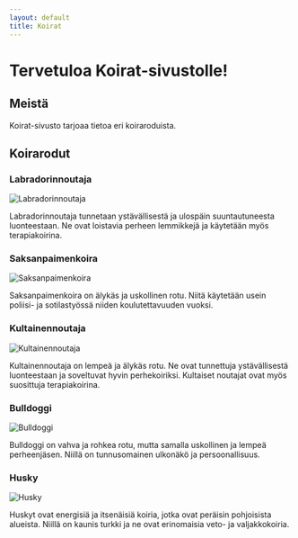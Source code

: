 ```yaml
---
layout: default
title: Koirat
---
```


<link rel="stylesheet" type="text/css" href="styles.css">

# Tervetuloa Koirat-sivustolle!

## Meistä

Koirat-sivusto tarjoaa tietoa eri koiraroduista.

## Koirarodut

### Labradorinnoutaja

![Labradorinnoutaja](https://c.pxhere.com/photos/76/e8/dog_labrador_portrait_light_brown-873758.jpg!d)

Labradorinnoutaja tunnetaan ystävällisestä ja ulospäin suuntautuneesta luonteestaan. Ne ovat loistavia perheen lemmikkejä ja käytetään myös terapiakoirina.

### Saksanpaimenkoira

![Saksanpaimenkoira](https://c.pxhere.com/photos/5a/a4/dog_german_shepherd_animal_meadow_grass_coat_paw_ears-678301.jpg!d)

Saksanpaimenkoira on älykäs ja uskollinen rotu. Niitä käytetään usein poliisi- ja sotilastyössä niiden koulutettavuuden vuoksi.

### Kultainennoutaja

![Kultainennoutaja](https://www.lemmikille.com/rotuesittely/kultainennoutaja.jpg)

Kultainennoutaja on lempeä ja älykäs rotu. Ne ovat tunnettuja ystävällisestä luonteestaan ja soveltuvat hyvin perhekoiriksi. Kultaiset noutajat ovat myös suosittuja terapiakoirina.

### Bulldoggi

![Bulldoggi](https://images.cdn.yle.fi/image/upload/f_auto,fl_progressive/fl_keep_iptc/q_88/w_3264,h_3264,c_crop,x_847,y_0/w_700/v1643649066/39-90885961f817e6b9d39.jpg)


Bulldoggi on vahva ja rohkea rotu, mutta samalla uskollinen ja lempeä perheenjäsen. Niillä on tunnusomainen ulkonäkö ja persoonallisuus.

### Husky

![Husky](https://www.dailypaws.com/thmb/B6yWhzGpQZsg3kxMzLn-hvGIF7M=/1500x0/filters:no_upscale():max_bytes(150000):strip_icc()/siberian-husky-100800827-2000-9449ca147e0e4b819bce5189c2411188.jpg)

Huskyt ovat energisiä ja itsenäisiä koiria, jotka ovat peräisin pohjoisista alueista. Niillä on kaunis turkki ja ne ovat erinomaisia veto- ja valjakkokoiria.

<!-- Voit jatkaa lisäämällä muita koirarotuja samassa muodossa -->


<!-- Lisää roduista kertovia osioita tarvittaessa -->

